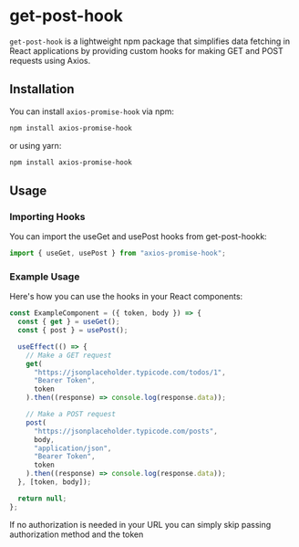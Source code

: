 # get-post-hook

`get-post-hook` is a lightweight npm package that simplifies data fetching in React applications by providing custom hooks for making GET and POST requests using Axios.

## Installation

You can install `axios-promise-hook` via npm:

```bash
npm install axios-promise-hook
```

or using yarn:

```bash
npm install axios-promise-hook
```

## Usage

### Importing Hooks

You can import the useGet and usePost hooks from get-post-hookk:

```javascript
import { useGet, usePost } from "axios-promise-hook";
```

### Example Usage

Here's how you can use the hooks in your React components:

```javascript
const ExampleComponent = ({ token, body }) => {
  const { get } = useGet();
  const { post } = usePost();

  useEffect(() => {
    // Make a GET request
    get(
      "https://jsonplaceholder.typicode.com/todos/1",
      "Bearer Token",
      token
    ).then((response) => console.log(response.data));

    // Make a POST request
    post(
      "https://jsonplaceholder.typicode.com/posts",
      body,
      "application/json",
      "Bearer Token",
      token
    ).then((response) => console.log(response.data));
  }, [token, body]);

  return null;
};
```

If no authorization is needed in your URL you can simply skip passing authorization method and the token
